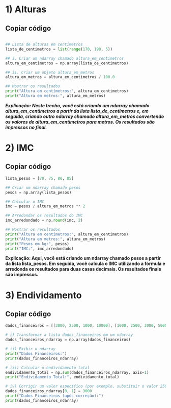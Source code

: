 # 1) Alturas

## Copiar código

```python import numpy as np

## Lista de alturas em centímetros
lista_de_centimetros = list(range(170, 190, 5))

## i. Criar um ndarray chamado altura_em_centimetros
altura_em_centimetros = np.array(lista_de_centimetros)

## ii. Criar um objeto altura_em_metros
altura_em_metros = altura_em_centimetros / 100.0

## Mostrar os resultados
print("Altura em centímetros:", altura_em_centimetros)
print("Altura em metros:", altura_em_metros)
```
***Explicação:
Neste trecho, você está criando um ndarray chamado altura_em_centimetros a partir da lista lista_de_centimetros e, em seguida, 
criando outro ndarray chamado altura_em_metros convertendo os valores de altura_em_centimetros para metros. Os resultados são impressos no final.***

# 2) IMC

## Copiar código

```python ## Lista de pesos em kg
lista_pesos = [70, 75, 80, 85]

## Criar um ndarray chamado pesos
pesos = np.array(lista_pesos)

## Calcular o IMC
imc = pesos / altura_em_metros ** 2

## Arredondar os resultados do IMC
imc_arredondado = np.round(imc, 2)

## Mostrar os resultados
print("Altura em centímetros:", altura_em_centimetros)
print("Altura em metros:", altura_em_metros)
print("Pesos em kg:", pesos)
print("IMC:", imc_arredondado)
```
**Explicação:
Aqui, você está criando um ndarray chamado pesos a partir da lista lista_pesos. Em seguida, 
você calcula o IMC utilizando a fórmula e arredonda os resultados para duas casas decimais. Os resultados finais são impressos.**

# 3) Endividamento

## Copiar código

```python # Lista dados_financeiros
dados_financeiros = [[3000, 2500, 1000, 10000], [1000, 2500, 3000, 5000], [6000, 5500, 7000, 16000]]

# i) Transformar a lista dados_financeiros em um ndarray
dados_financeiros_ndarray = np.array(dados_financeiros)

# ii) Exibir o ndarray
print("Dados Financeiros:")
print(dados_financeiros_ndarray)

# iii) Calcular o endividamento total
endividamento_total = np.sum(dados_financeiros_ndarray, axis=1)
print("Endividamento Total:", endividamento_total)

# iv) Corrigir um valor específico (por exemplo, substituir o valor 2500 por 3000)
dados_financeiros_ndarray[0, 1] = 3000
print("Dados Financeiros (após correção):")
print(dados_financeiros_ndarray)
```

